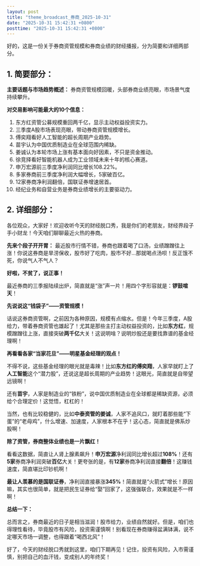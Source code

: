 ```yaml
---
layout: post
title: "theme_broadcast_券商_2025-10-31"
date: "2025-10-31 15:42:31 +0800"
posttime: "2025-10-31 15:42:31 +0800"
---
```


好的，这是一份关于券商资管规模和券商业绩的财经播报，分为简要和详细两部分。

## 1. 简要部分：

**主要话题与市场趋势概述：** 券商资管规模回暖，头部券商业绩亮眼，市场景气度持续攀升。

**对交易影响可能最大的10个信息：**

1.  东方红资管公募规模重回两千亿，显示主动权益投资实力。
2.  三季度A股市场表现亮眼，带动券商资管规模增长。
3.  傅奕翔看好人工智能的超长周期产业趋势。
4.  苗宇认为中国优质制造业在全球范围内稀缺。
5.  姜诚认为本轮市场上涨有基本面向好因素，不只是资金推动。
6.  徐竞择看好智能机器人成为工业领域未来十年的核心赛道。
7.  申万宏源前三季度净利润同比增长108.22%。
8.  多家券商前三季度净利润大幅增长，5家破百亿。
9.  12家券商净利润翻倍，国联证券增速居首。
10. 经纪业务和自营业务是券商业绩增长的主要驱动力。

## 2. 详细部分：

各位观众，大家好！欢迎收听今天的财经脱口秀，我是你们的老朋友，财经界段子手小财龙！今天咱们聊聊最近火热的券商。

**先来个段子开开胃：** 最近股市行情不错，券商也跟着喝了口汤，业绩蹭蹭往上涨！你说这券商是旱涝保收，股市好了吃肉，股市不好…那就喝点汤呗！反正饿不死，你说气人不气人？

**好啦，不贫了，说正事！**

最近券商的三季报陆续出炉，简直就是“涨”声一片！用四个字形容就是：**锣鼓喧天**！

**先说说这“钱袋子”——资管规模！**

话说这券商资管啊，之前因为各种原因，规模有点缩水。但是！今年三季度，A股给力，带着券商资管也雄起了！尤其是那些主打主动权益投资的，比如**东方红**，规模蹭蹭往上涨，直接突破**两千亿**大关！这说明啥？说明炒股还是要找靠谱的基金经理啊！

**再看看各家“当家花旦”——明星基金经理的观点！**

不得不说，这些基金经理的眼光就是毒辣！比如**东方红的傅奕翔**，人家早就盯上了**人工智能**这个“潜力股”，还说这是超长周期的产业趋势！这眼光，简直就是自带望远镜啊！

还有**苗宇**，人家是制造业的“铁粉”，说中国优质制造业在全球都是稀缺资源，必须给个合理定价！这觉悟，杠杠的！

当然，也有比较稳健的，比如**中泰资管的姜诚**，人家不追风口，就盯着那些能“下蛋”的“老母鸡”，什么增速、加速度，人家根本不在乎！这心态，简直就是佛系炒股啊！

**除了资管，券商整体业绩也是一片飘红！**

看看这数据，简直让人肾上腺素飙升！**申万宏源**净利润同比增长超过**108%**！还有**5家**券商净利润突破**百亿**大关！更夸张的是，有**12家**券商净利润直接**翻倍**！这赚钱速度，简直堪比印钞机啊！

**最让人羡慕的是国联证券**，净利润直接暴涨**345%**！简直就是“火箭式”增长！原因嘛，其实也很简单，就是把民生证券给“娶”回家了，这强强联合，效果就是不一样啊！

**总结一下：**

总而言之，券商最近的日子是相当滋润！股市给力，业绩自然就好。但是，咱们也得理性看待，毕竟股市有风险，投资需谨慎啊！别看现在券商赚得盆满钵满，说不定哪天市场一调整，也得跟着“喝西北风”！

好了，今天的财经脱口秀就到这里，咱们下期再见！记住，投资有风险，入市需谨慎，别把自己的血汗钱，变成别人的年终奖！